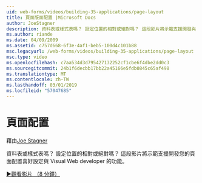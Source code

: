 ```yaml
---
uid: web-forms/videos/building-35-applications/page-layout
title: 頁面版面配置 |Microsoft Docs
author: JoeStagner
description: 資料表或樣式表嗎？ 設定位置的相對或絕對嗎？ 這段影片將示範支援開發與 yo 的 Visual Web developer 的功能...
ms.author: riande
ms.date: 04/09/2009
ms.assetid: c757d668-6f3e-4af1-beb5-100d4c101b88
msc.legacyurl: /web-forms/videos/building-35-applications/page-layout
msc.type: video
ms.openlocfilehash: c7aa534d3d795427132252cf1cbe6f4dbe2dd0c3
ms.sourcegitcommit: 24b1f6decbb17bb22a45166e5fdb0845c65af498
ms.translationtype: MT
ms.contentlocale: zh-TW
ms.lasthandoff: 03/01/2019
ms.locfileid: "57047685"
---
```

<a name="page-layout"></a>頁面配置
====================
藉由[Joe Stagner](https://github.com/JoeStagner)

資料表或樣式表嗎？ 設定位置的相對或絕對嗎？ 這段影片將示範支援開發您的頁面配置喜好設定與 Visual Web developer 的功能。

[&#9654;觀看影片 （8 分鐘）](https://channel9.msdn.com/Blogs/ASP-NET-Site-Videos/page-layout)

